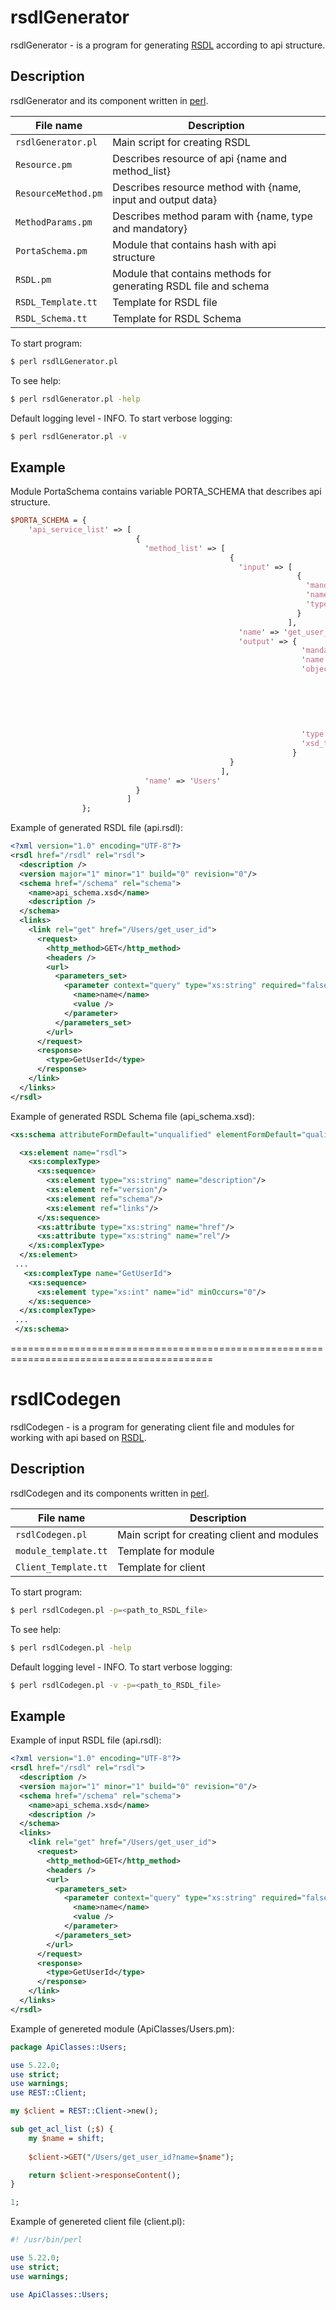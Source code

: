 # rsdlGenerator
rsdlGenerator - is a program for generating [RSDL](https://en.wikipedia.org/wiki/RSDL) according to api structure.

## Description
rsdlGenerator and its component written in [perl](https://www.perl.org/).

File name           | Description
--------------------|----------------------
`rsdlGenerator.pl`  | Main script for creating RSDL 
`Resource.pm`       | Describes resource of api {name and method_list}
`ResourceMethod.pm` | Describes resource method with {name, input and output data}  
`MethodParams.pm`   | Describes method param with {name, type and mandatory}
`PortaSchema.pm`    | Module that contains hash with api structure
`RSDL.pm`           | Module that contains methods for generating RSDL file and schema
`RSDL_Template.tt`  | Template for RSDL file
`RSDL_Schema.tt`    | Template for RSDL Schema

To start program:
```sh
$ perl rsdlLGenerator.pl
```
To see help:
```sh
$ perl rsdlGenerator.pl -help
```
Default logging level - INFO.
To start verbose logging:
```sh
$ perl rsdlGenerator.pl -v
```

## Example
Module PortaSchema contains variable PORTA_SCHEMA that describes api structure.
```perl
$PORTA_SCHEMA = { 
    'api_service_list' => [
                            {
                              'method_list' => [
                                                 {
                                                   'input' => [
                                                                {
                                                                  'mandatory' => 0,
                                                                  'name' => 'name',
                                                                  'type' => 'string'
                                                                }
                                                              ],
                                                   'name' => 'get_user_id',
                                                   'output' => {
                                                                 'mandatory' => 0,
                                                                 'name' => undef,
                                                                 'object_field_list' => [
                                                                                          {
                                                                                            'mandatory' => 0,
                                                                                            'name' => 'id',
                                                                                            'type' => 'int'
                                                                                          }
                                                                                        ],
                                                                 'type' => 'object',
                                                                 'xsd_type' => 'GetUserId'
                                                               }
                                                 }
                                               ],
                              'name' => 'Users'
                            }
                          ]
                };
```

Example of generated RSDL file (api.rsdl):
```xml
<?xml version="1.0" encoding="UTF-8"?>
<rsdl href="/rsdl" rel="rsdl">
  <description />
  <version major="1" minor="1" build="0" revision="0"/>
  <schema href="/schema" rel="schema">
    <name>api_schema.xsd</name>
    <description />
  </schema>
  <links>
    <link rel="get" href="/Users/get_user_id">
      <request>
        <http_method>GET</http_method>
        <headers />
        <url>
          <parameters_set>
            <parameter context="query" type="xs:string" required="false">
              <name>name</name>
              <value />
            </parameter>
          </parameters_set>
        </url>
      </request>
      <response>
        <type>GetUserId</type>
      </response>
    </link>
  </links>
</rsdl>
```

Example of generated RSDL Schema file (api_schema.xsd):
```xml
<xs:schema attributeFormDefault="unqualified" elementFormDefault="qualified" xmlns:xs="http://www.w3.org/2001/XMLSchema">

  <xs:element name="rsdl">
    <xs:complexType>
      <xs:sequence>
        <xs:element type="xs:string" name="description"/>
        <xs:element ref="version"/>
        <xs:element ref="schema"/>
        <xs:element ref="links"/>
      </xs:sequence>
      <xs:attribute type="xs:string" name="href"/>
      <xs:attribute type="xs:string" name="rel"/>
    </xs:complexType>
  </xs:element>
 ...
   <xs:complexType name="GetUserId">
    <xs:sequence>
      <xs:element type="xs:int" name="id" minOccurs="0"/>
    </xs:sequence>
  </xs:complexType>
 ...
 </xs:schema> 
```
=========================================================================================
# rsdlCodegen
rsdlCodegen - is a program for generating client file and modules for working with api based on [RSDL](https://en.wikipedia.org/wiki/RSDL).

## Description
rsdlCodegen and its components written in [perl](https://www.perl.org/).

File name           | Description
--------------------|----------------------
`rsdlCodegen.pl`    | Main script for creating client and modules
`module_template.tt`| Template for module
`Client_Template.tt`| Template for client

To start program:
```sh
$ perl rsdlCodegen.pl -p=<path_to_RSDL_file>
```
To see help:
```sh
$ perl rsdlCodegen.pl -help
```
Default logging level - INFO.
To start verbose logging:
```sh
$ perl rsdlCodegen.pl -v -p=<path_to_RSDL_file>
```
## Example
Example of input RSDL file (api.rsdl):
```xml
<?xml version="1.0" encoding="UTF-8"?>
<rsdl href="/rsdl" rel="rsdl">
  <description />
  <version major="1" minor="1" build="0" revision="0"/>
  <schema href="/schema" rel="schema">
    <name>api_schema.xsd</name>
    <description />
  </schema>
  <links>
    <link rel="get" href="/Users/get_user_id">
      <request>
        <http_method>GET</http_method>
        <headers />
        <url>
          <parameters_set>
            <parameter context="query" type="xs:string" required="false">
              <name>name</name>
              <value />
            </parameter>
          </parameters_set>
        </url>
      </request>
      <response>
        <type>GetUserId</type>
      </response>
    </link>
  </links>
</rsdl>
```
Example of genereted module (ApiClasses/Users.pm):
```perl
package ApiClasses::Users;

use 5.22.0;
use strict;
use warnings;
use REST::Client;

my $client = REST::Client->new();

sub get_acl_list (;$) {
    my $name = shift;
    
    $client->GET("/Users/get_user_id?name=$name");

    return $client->responseContent();
}

1;
```
Example of genereted client file (client.pl):
```perl
#! /usr/bin/perl

use 5.22.0;
use strict;
use warnings;

use ApiClasses::Users;

```
